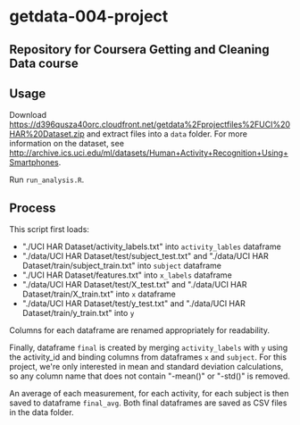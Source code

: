 getdata-004-project
===================

Repository for Coursera Getting and Cleaning Data course
--

Usage
-----
Download https://d396qusza40orc.cloudfront.net/getdata%2Fprojectfiles%2FUCI%20HAR%20Dataset.zip and extract files into a `data` folder. For more information on the dataset, see http://archive.ics.uci.edu/ml/datasets/Human+Activity+Recognition+Using+Smartphones.

Run `run_analysis.R`.

Process
-------
This script first loads:
* "./UCI HAR Dataset/activity_labels.txt" into `activity_lables` dataframe
* "./data/UCI HAR Dataset/test/subject_test.txt" and "./data/UCI HAR Dataset/train/subject_train.txt" into `subject` dataframe
* "./UCI HAR Dataset/features.txt" into `x_labels` dataframe
* "./data/UCI HAR Dataset/test/X_test.txt" and "./data/UCI HAR Dataset/train/X_train.txt" into `x` dataframe
* "./data/UCI HAR Dataset/test/y_test.txt" and "./data/UCI HAR Dataset/train/y_train.txt" into `y`

Columns for each dataframe are renamed appropriately for readability.

Finally, dataframe `final` is created by merging `activity_labels` with `y` using the activity_id and binding columns from dataframes `x` and `subject`. For this project, we're only interested in mean and standard deviation calculations, so any column name that does not contain "-mean()" or "-std()" is removed.

An average of each measurement, for each activity, for each subject is then saved to dataframe `final_avg`. Both final dataframes are saved as CSV files in the data folder.
